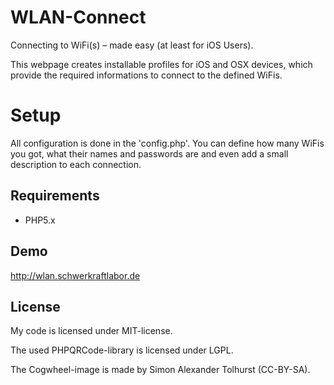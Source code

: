 # WLAN-Connect
Connecting to WiFi(s) – made easy (at least for iOS Users).

This webpage creates installable profiles for iOS and OSX devices, which provide the required informations to connect to the defined WiFis.

# Setup

All configuration is done in the 'config.php'.
You can define how many WiFis you got, what their names and passwords are and even add a small description to each connection.

## Requirements
- PHP5.x

## Demo
http://wlan.schwerkraftlabor.de

## License
My code is licensed under MIT-license.

The used PHPQRCode-library is licensed under LGPL.

The Cogwheel-image is made by Simon Alexander Tolhurst (CC-BY-SA).

